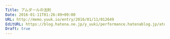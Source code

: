 ```yaml
---
Title: アムダールの法則
Date: 2016-01-11T01:26:49+09:00
URL: http://memo.yuuk.io/entry/2016/01/11/012649
EditURL: https://blog.hatena.ne.jp/y_uuki/performance.hatenablog.jp/atom/entry/6653586347152498106
Draft: true
---
```


